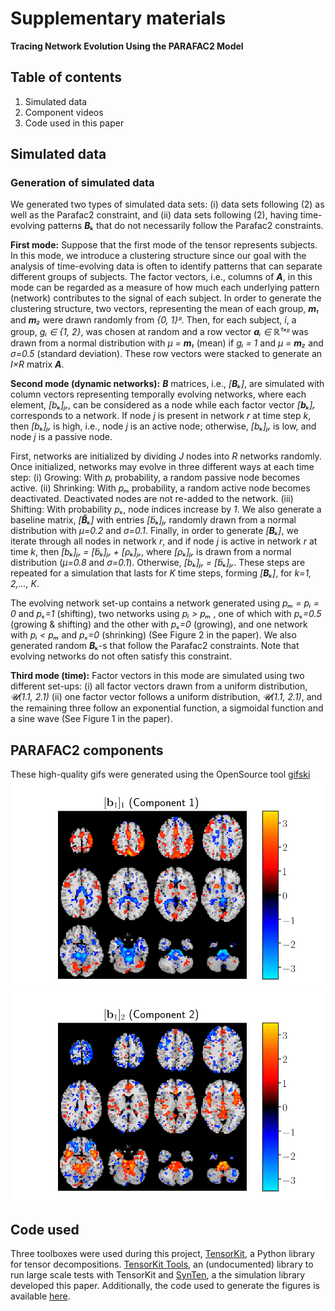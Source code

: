 # Supplementary materials
__Tracing Network Evolution Using the PARAFAC2 Model__

## Table of contents
 1. Simulated data
 2. Component videos
 3. Code used in this paper

## Simulated data

### Generation of simulated data

We generated two types of simulated data sets: (i) data sets
following (2) as well as the Parafac2 constraint, and (ii) data sets
following (2), having time-evolving patterns _**B**ₖ_ that do not
necessarily follow the Parafac2 constraints.

__First mode:__ Suppose that the first mode of the tensor
represents subjects. In this mode, we introduce a clustering structure
since our goal with the analysis of time-evolving data is often to
identify patterns that can separate different groups of subjects. The
factor vectors, i.e., columns of _**A**_, in this mode can be regarded
as a measure of how much each underlying pattern (network) contributes
to the signal of each subject. In order to generate the clustering
structure, two vectors, representing the mean of each group, _**m**₁_
and _**m**₂_ were drawn randomly from _\{0, 1\}ᴿ_. Then, for each
subject, _i_, a group, _gᵢ ∈ \{1, 2\}_, was chosen at random and a
row vector _**a**ᵢ ∈ ℝ¹ˣᴿ_ was drawn from a normal
distribution with _μ = **m**₁_ (mean) if _gᵢ = 1_ and _μ = **m**₂_
and _σ=0.5_ (standard deviation). These row vectors were stacked 
to generate an _I×R_ matrix _**A**_.

__Second mode (dynamic networks):__ _**B**_ matrices, i.e.,
_[**B**ₖ]_, are simulated with column vectors representing temporally
evolving networks, where each element, _[bₖ]ⱼᵣ_, can be
considered as a node while each factor vector _[**b**ₖ]ᵣ_
corresponds to a network. If node _j_ is present in network _r_ at time
step _k_, then _[bₖ]ⱼᵣ_ is high, i.e., node _j_ is an active
node; otherwise, _[bₖ]ⱼᵣ_ is low, and node _j_ is a passive
node.

First, networks are initialized by dividing _J_ nodes into _R_ networks
randomly. Once initialized, networks may evolve in three different ways
at each time step: (i) Growing: With _pᵢ_ probability, a random passive
node becomes active. (ii) Shrinking: With _pₘ_ probability, a random
active node becomes deactivated. Deactivated nodes are not re-added to
the network. (iii) Shifting: With probability _pₛ_, node indices
increase by _1_. We also generate a baseline matrix, _[**B̃**ₖ]_
with entries _[b̃ₖ]ⱼᵣ_ randomly drawn from a normal
distribution with _μ=0.2_ and _σ=0.1_. Finally, in order to
generate _[**B**ₖ]_, we iterate through all nodes in network _r_, and
if node _j_ is active in network _r_ at time _k_, then
_[bₖ]ⱼᵣ = [b̃ₖ]ⱼᵣ +  [ρₖ]ⱼᵣ_, where
_[ρₖ]ⱼᵣ_ is drawn from a normal distribution
(_μ=0.8_ and _σ=0.1_). Otherwise,
_[bₖ]ⱼᵣ = [b̃ₖ]ⱼᵣ_. These steps are repeated for a
simulation that lasts for _K_ time steps, forming _[**B**ₖ]_, for
_k=1, 2,..., K_.

The evolving network set-up contains a network generated using
_pₘ = pᵢ = 0_ and _pₛ=1_ (shifting), two networks using _pᵢ > pₘ_ ,
one of which with _pₛ=0.5_ (growing & shifting) and the other with
_pₛ=0_ (growing), and one network with _pᵢ < pₘ_ and _pₛ=0_
(shrinking) (See Figure 2 in the paper). We also generated random _**B**ₖ_-s that
follow the Parafac2 constraints. Note that evolving networks do not
often satisfy this constraint.

__Third mode (time):__ Factor vectors in this mode are simulated
using two different set-ups: (i) all factor vectors drawn from a uniform
distribution, _𝓤(1.1, 2.1)_ (ii) one factor vector follows a uniform distribution, _𝓤(1.1, 2.1)_, and
the remaining three follow an exponential function, a sigmoidal function
and a sine wave (See Figure 1 in the paper).


## PARAFAC2 components
These high-quality gifs were generated using the OpenSource tool [gifski](https://gif.ski/)
![Component 1](component_1.gif)
![Component 2](component_2.gif)

## Code used
Three toolboxes were used during this project, [TensorKit](https://github.com/marieroald/tensorkit), a Python library for tensor decompositions. [TensorKit Tools](https://github.com/marieroald/tensorkit_tools), an (undocumented) library to run large scale tests with TensorKit and [SynTen](https://github.com/marieroald/synten), a the simulation library developed this paper. Additionally, the code used to generate the figures is available [here](https://github.com/marieroald/plottools).

